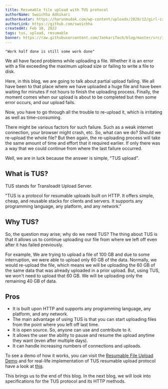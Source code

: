 ```yaml
---
title: Resumable file upload with TUS protocol
authorName: Swoichha Adhikari
authorAvatar: https://harunmudak.com/wp-content/uploads/2020/12/girl-cartoon-characters-3-724x1024.jpg
authorLink: https://github.com/swoichha
createdAt: Feb 10, 2022
tags: tus, upload, resumable
banner: https://raw.githubusercontent.com/JankariTech/blog/master/src/imgs/fallback_banner.png
---
```


```
"Work half done is still some work done"
```

We all have faced problems while uploading a file. Whether it is an error with a file exceeding the maximum upload size or failing to write a file to disk.

Here, in this blog, we are going to talk about partial upload failing. We all have been to that place where we have uploaded a huge file and have been waiting for minutes if not hours to finish the uploading process. Finally, the moment comes when our upload is about to be completed but then some error occurs, and our upload fails.

Now, you have to go through all the trouble to re-upload it, which is irritating as well as time-consuming.

There might be various factors for such failure. Such as a weak internet connection, your browser might crash, etc.
So, what can we do? Should we re-upload the whole file? But then again, the re-uploading process will take the same amount of time and effort that it required earlier. If only there was a way that we could continue from where the last failure occurred.

Well, we are in luck because the answer is simple, "TUS upload".

## What is TUS?

TUS stands for Transloadit Upload Server.

"TUS is a protocol for resumable uploads built on HTTP. It offers simple, cheap, and reusable stacks for clients and servers. It supports any programming language, any platform, and any network."

## Why TUS?

So, the question may arise; why do we need TUS? The thing about TUS is that it allows us to continue uploading our file from where we left off even after it has failed previously.

For example, We are trying to upload a file of 100 GB and due to some interruption, we were able to upload only 60 GB of the data. Normally, we would re-upload the file, which means we will be uploading the 60 GB of the same data that was already uploaded in a prior upload. But, using TUS, we won't need to upload that 60 GB. We will be uploading only the remaining 40 GB of data.

## Pros

- It is built upon HTTP and supports any programming language, any platform, and any network.
- The main advantage of using TUS is that you can start uploading files from the point where you left off last time.
- It is open source. So, anyone can use and contribute to it.
- It allows the user the ability to pause and resume the upload anytime they want (even after multiple days).
- It can handle increasing numbers of connections and uploads.

To see a demo of how it works, you can visit the [Resumable File Upload Demo](https://tus.io/demo.html) and for real-life implementation of TUS resumable upload protocol have a look at [this](https://tus.io/implementations.html).

This brings us to the end of this blog. In the next blog, we will look into specifications for the TUS protocol and its HTTP methods.
